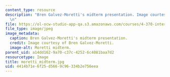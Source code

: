 ```yaml
---
content_type: resource
description: "Bren Galvez-Moretti's midterm presentation. Image courtesy of Bren Galvez-Moretti.\r\
  \n"
file: https://ol-ocw-studio-app-qa.s3.amazonaws.com/courses/4-370-interrogative-design-workshop-fall-2005/4414b71e6f25d5669c96334b2e756eea_moretti_midterm.jpg
file_type: image/jpeg
image_metadata:
  caption: Bren Galvez-Moretti's midterm presentation.
  credit: Image courtesy of Bren Galvez-Moretti.
  image-alt: Moretti midterm.
parent_uid: a14dd162-9a70-c37c-4252-6c4081baa7d2
resourcetype: Image
title: moretti_midterm.jpg
uid: 4414b71e-6f25-d566-9c96-334b2e756eea
---
```

